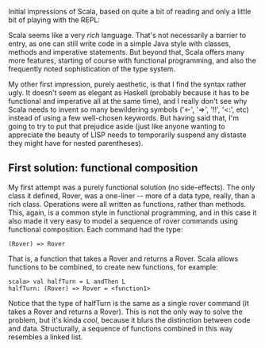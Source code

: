 Initial impressions of Scala, based on quite a bit of reading and only a little bit of playing with the REPL:

Scala seems like a very *rich* language. That's not necessarily a barrier to entry, as one can still write code in a simple Java style with classes, methods and imperative statements. But beyond that, Scala offers many more features, starting of course with functional programming, and also the frequently noted sophistication of the type system.

My other first impression, purely aesthetic, is that I find the syntax rather ugly. It doesn't seem as elegant as Haskell (probably because it has to be functional and imperative all at the same time), and I really don't see why Scala needs to invent so many bewildering symbols ('<-', '=>', '!!', '<:', etc) instead of using a few well-chosen keywords. But having said that, I'm going to try to put that prejudice aside (just like anyone wanting to appreciate the beauty of LISP needs to temporarily suspend any distaste they might have for nested parentheses).


First solution: functional composition
--------------------------------------

My first attempt was a purely functional solution (no side-effects). The only class it defined, Rover, was a one-liner -- more of a data type, really, than a rich class. Operations were all written as functions, rather than methods. This, again, is a common style in functional programming, and in this case it also made it very easy to model a sequence of rover commands using functional composition. Each command had the type:

    (Rover) => Rover

That is, a function that takes a Rover and returns a Rover. Scala allows functions to be combined, to create new functions, for example:

    scala> val halfTurn = L andThen L
    halfTurn: (Rover) => Rover = <function1>

Notice that the type of halfTurn is the same as a single rover command (it takes a Rover and returns a Rover). This is not the only way to solve the problem, but it's kinda *cool*, because it blurs the distinction between code and data. Structurally, a sequence of functions combined in this way resembles a linked list.

